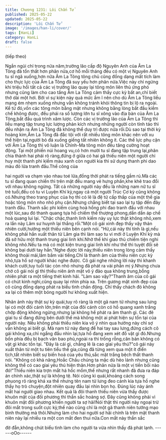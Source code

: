 ```yaml
---
title: Chương 1231: Lôi Chấn Tử
published: 2025-05-22
updated: 2025-05-22
description: 'Lôi Chấn Tử'
image: '/images/han-li/cover/'
tags: [HanLi]
category: HanLi
draft: false
---
```


(tiếp theo)

Ngắn ngủi chỉ trong nửa năm,trưởng lão cấp độ Nguyên Anh của
Âm La Tông đã tổn thất hơn phân nửa,cơ hồ mỗi tháng đều có
một vị Nguyên Anh tu sĩ ngã xuống,hơn nữa Âm La Tông tông
chủ cũng đồng dạng mất tích làm cho thực lực của Âm La Tông
đã suy yếu hơn phân nửa.Việc này chỉ ngừng khi triệu hổi tất cả
các vị trưởng lão quay lại tông môn liên thủ ứng phó nhưng cũng
làm cho cao tầng Âm La Tông cảm thấy cực kỳ bất an,chỉ biết thở
dài một hơi.
Bởi vì sự kiện này quá mức ầm ĩ nên cho dù Âm La Tông liều
mạng ém nhẹm xuống nhưng vẫn không tránh khỏi thông tin bị lộ
ra ngoài.
Kể từ đó,vốn các tông môn bằng mặt nhưng không bằng lòng bắt
đầu kiềm chế không được, đều phái ra số lượng lớn tu sĩ xông
vào địa bàn của Âm La Tông,bắt đầu quá trình xâm lược.
Còn các vị trưởng lão của Âm La Tông thì liều mạng tập trung lực
lượng phản kích nhưng những người còn tỉnh táo thì đều nhận ra
Âm La Tông đã không thể duy trì được nữa rồi.Dù sao tại thời kỳ
hoàng kim,Âm La Tông đã đắc tội với rất nhiều tông môn khác
nên với xu thế hiện tại,người bỏ đá xuống giếng tất nhiên không
ít.
Các thế lực phụ cận với Âm La Tông thì vô luận là Chính-Ma tông
môn đều tăng cường hoạt động.
Tại một phiến núi hoang vu,có hơn mười tu sĩ đang tập trung
lại,phân chia thành hai phái rõ ràng,đứng ở giữa có hai gã thiếu
niên một người chỉ huy một thanh phi kiếm màu xanh còn người
kia thì sử dụng thanh phi dao màu đỏ lửa tranh đấu.Thế công của

hai người va chạm vào nhau toé lửa,đồng thời phát ra tiếng gầm
rú.Mà các tu sĩ đang quan chiến thì trên mặt đều mang vẻ hưng
phấn,khe khẽ trao đổi với nhau không ngừng.
Tất cả những người này đều là những nam nữ tu sĩ trẻ tuổi,đều
có tu vi Luyện Khí kỳ,ngay cả một người Trúc Cơ kỳ cũng không
có.Nhưng theo trang phục của họ thì có lẽ là đệ tử cấp thấp của
một thế gia hoặc tông môn nho nhỏ phụ cận.Nhưng chẳng biết tại
sao lại tụ tập đến đây tranh đấu.
Thanh sắc phi kiếm cùng hoả hồng phi đao tranh đấu với nhau
một lúc,sau đó thanh quang tựa hồ chiếm thế thượng phong,dần
dần áp chế hoả quang lui lại.
"Chậc chậc,thanh linh kiếm này uy lực thật không nhỏ,xem ra lần
này Lâm sư huynh lại thắng rồi."Một cô gái xinh đẹp thấy vậy thản
nhiên cười,hướng một thiếu niên bên cạnh nói.
"Hừ,cái này thì tính là gì,nếu không phải hắn xuất thân từ Lâm gia
thì làm sao tu vi mới ở Luyện Khí kỳ mà đã sở hữu một thanh
trung giai linh khí.Nhờ thế khi giao thủ chiếm tiện nghi không
nhỏ.Nếu ta mà có một kiện trung giai linh khí như thế thì tuyệt đối
sẽ không bại dưới tay hắn."Nghe được lời này,thiếu niên trong
lòng cảm thấy không thoải mái,lầm bầm vài tiếng.Chỉ là thanh âm
của thiều niên cực kỳ nhỏ,tựa hồ sợ người khác nghe được.
Cô gái nghe những lời này thì khanh khách cười,tuy tuổi tác còn
nhỏ nhưng đã phát ra vài phần mị ý.Nhưng chưa chờ cô gái nói gì
thì thiếu niên ánh mặt vô ý đảo qua không trung,bỗng nhiên phát
ra một tiếng thét kinh hãi.
"Làm sao vậy?"Thanh âm của cô gái có chút kinh nghi,cũng quay
lại nhìn phía xa.
Trên gương mặt xinh đẹp của cô cũng đồng dạng phát ra biểu
tình chấn động.
Chỉ thấy chách đó không xa lại có thêm một bóng người hư không
xuất hiện.

Nhân ảnh này thật sự kỳ quái,tuy rõ ràng là một gã nam tử nhưng
sau lưng lại có một đôi cánh lớn,trên mặt của đôi cánh còn có hồ
quang xanh trắng chớp động không ngừng,nhưng lại không hề
phát ra âm thanh gì.
Các đê giai tu sĩ đang đứng bên dưới thế mà không một ai phát
hiện sự tồn tại của người này.
Nếu không phải thiếu niên kia vô ý nhìn qua hướng này chỉ sợ
vẫn không ai biết gì.
Mà nam tử này đang để hai tay sau lưng,đứng cách cô gái không
xa,chỉ ngẩng đầu nhìn lại,tựa hồ đang xem xét đồ vật gì
đó.Nhưng bốn phía đều bị bạch vân bao phủ,ngoài ra thì trống
rỗng,căn bản không có vật gì khác tồn tại.
"Đây là cái gì, chẳng lẽ là cao giai yêu thú?"cô gái này xuất thân
từ một tu tiên tiểu thế gia,cũng đã từng xem qua một ít điển
tịch,tất nhiên biết sự biến hoá của yêu thú,sắc mặt trắng bệch thất
thanh nói.
"Không có khả năng,Hoắc Châu chúng ta mặc dù hẻo lánh nhưng
cũng không thể có cao giai yêu thú hiện thân.Hơn phân nửa là
một vị tiền bối nào đó!"Thiếu niên kia trợn mắt há hốc mồm,thế
nhưng rất nhanh đã đưa ra đáp án chính xác,thật sự là không tệ.
Nói cũng kì quái,khoảng cách song phuong rõ ràng khá xa thế
nhưng tên nam tử lưng đeo cánh kia tựa hồ nghe thấy họ trò
chuyện,đột nhiên quay đầu lại nhìn bọn họ.
Đúng lúc này ánh mắt hai người giao nhau.
Kết quả là đôi thanh thiếu niên vừa thấy được khuôn mặt của đối
phương thì thần sắc hoảng sợ.
Đây cũng không phải vì khuôn mặt đối phương khiến người ta sợ
hãi!Nói thật thì người này ngoại trừ đôi mắt trong suốt cực kỳ,thế
nào cũng chỉ là một gã thanh niên tướng mạo bình thường mà
thôi.Nhưng làm cho hai người sợ hãi chính là trên mặt thanh niên
này lại nhiều ra một con mắt đen thui nữa.Con mắt này thần sắc

đờ đẫn,không chút biểu tình làm cho người ta vừa nhìn thấy đã
phát lạnh.
------oOo------

